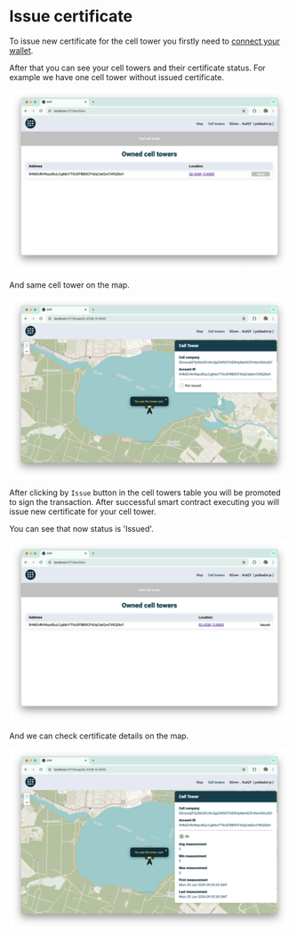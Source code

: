 # Issue certificate

To issue new certificate for the cell tower you firstly need to [connect your wallet](./connect-wallet.md).

After that you can see your cell towers and their certificate status. For example we have one cell tower without issued certificate.

![](images/issue-certificate/not-issued-table.png)

And same cell tower on the map.

![](images/issue-certificate/not-issued-map.png)

After clicking by `Issue` button in the cell towers table you will be promoted to sign the transaction. After successful smart contract executing you will issue new certificate for your cell tower.

You can see that now status is 'Issued'.

![](images/issue-certificate/issued-table.png)

And we can check certificate details on the map.

![](images/issue-certificate/issued-map.png)
